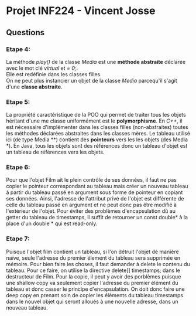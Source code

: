 # Projet INF224 - Vincent Josse

## Questions

### Etape 4:  
La méthode *play()* de la classe *Media* est une **méthode abstraite** déclarée avec le mot clé *virtual* et *= 0;*.    
Elle est redéfinie dans les classes filles.  
On ne peut plus instancier un objet de la classe *Media* parcequ'il s'agit d'une **classe abstraite**.  

### Etape 5:  
La propriété caractéristique de la POO qui permet de traiter tous les objets héritant d'une me classe uniformément est le  **polymorphisme**.
En *C++*, il est nécessaire d'implémenter dans les classes filles (non-abstraites) toutes les méthodes déclarées abstraites dans les classes mères. Le tableau utilisé ici (de type Media \*\*) contient des **pointeurs** vers les les objets (des Media \*). En Java, tous les objets sont des références donc un tableau d'objet est un tableau de références vers les objets.  

### Etape 6:
Pour que l'objet Film ait le plein contrôle de ses données, il faut ne pas copier le pointeur correspondant au tableau mais créer un nouveau tableau à partir du tableau passé en argument sous forme de pointeur en copiant ses données. Ainsi, l'adresse de l'attribut privé de l'objet est différente de celle du tableau passé en argument et ne peut donc pas être modifié à l'extérieur de l'objet. 
Pour éviter des problèmes d'encapsulation dû au getter du tableau de timestamps, il suffit de retourner un const double\* à la place d'un double \*  qui est read-only.
  
### Etape 7:
Puisque l'objet film contient un tableau, si l'on détruit l'objet de manière naïve, seule l'adresse du premier élement du tableau sera supprimée en mémoire. Pour bien faire les choses, il faut demander à delete le contenu du tableau. Pour ce faire, on utilise la directive delete[] timestamps; dans le destructeur de Film.
Pour la copie, il peut y avoir des porblèmes puisque une shallow copy va seulement copier l'adresse du premier élément du tableau et donc casser le principe d'encapsulation. On doit donc faire une deep copy en prenant soin de copier les éléments du tableau timestamps dans le nouvel objet qui seront alloués à une nouvelle adresse, dans un nouveau tableau.


